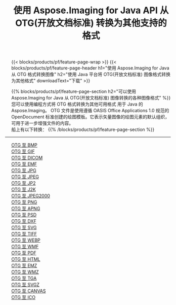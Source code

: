 ﻿---
title: 使用 Aspose.Imaging for Java API 从 OTG(开放文档标准) 转换为其他支持的格式 
weight: 3920
url: /zh-hans/java/conversion/from/otg 
lang: zh-hans
langdirlevel: 2
locales: zh-hans,ja,it,ru,de,es,fr,nl,id,lt,pl,pt,vi,tr,ko,zh-hant,ar,hi,th,sv,cs,uk,he
description: Aspose.Imaging 可以使用 Java 平台轻松地将 OTG(开放文档标准) 转换为其他格式
---

{{< blocks/products/pf/feature-page-wrap >}}
{{< blocks/products/pf/feature-page-header h1="使用 Aspose.Imaging for Java 从 OTG 格式转换图像" h2="使用 Java 平台将 OTG(开放文档标准) 图像格式转换为其他格式" downloadText="下载" >}}


{{% blocks/products/pf/feature-page-section  h2="可以使用 Aspose.Imaging for Java 从 OTG(开放文档标准) 图像转换的各种图像格式" %}}
您可以使用编程方式将 OTG 格式转换为其他可用格式
用于 Java 的 Aspose.Imaging。 OTG 文件是使用遵循 OASIS Office Applications 1.0 规范的 OpenDocument 标准创建的绘图模板。它表示矢量图像的绘图元素的默认组织，可用于进一步增强文件的内容。
<br/>
船上有以下转换：
{{% /blocks/products/pf/feature-page-section %}}
<div class="container-fluid productfamilypage bg-gray">
    <div class="convertypes bg-gray agp-content section">
        <div class="container">
		<hr style="margin-left:-20px;"/>
		<div class="row other-converters">
		    <div class='col-md-2 other-converter remove-lp remove-rp'><a href="/imaging/zh-hans/java/conversion/otg-to-bmp" >OTG 至 BMP</a></div><div class='col-md-2 other-converter remove-lp remove-rp'><a href="/imaging/zh-hans/java/conversion/otg-to-gif" >OTG 至 GIF</a></div><div class='col-md-2 other-converter remove-lp remove-rp'><a href="/imaging/zh-hans/java/conversion/otg-to-dicom" >OTG 至 DICOM</a></div><div class='col-md-2 other-converter remove-lp remove-rp'><a href="/imaging/zh-hans/java/conversion/otg-to-emf" >OTG 至 EMF</a></div><div class='col-md-2 other-converter remove-lp remove-rp'><a href="/imaging/zh-hans/java/conversion/otg-to-jpg" >OTG 至 JPG</a></div><div class='col-md-2 other-converter remove-lp remove-rp'><a href="/imaging/zh-hans/java/conversion/otg-to-jpeg" >OTG 至 JPEG</a></div><div class='col-md-2 other-converter remove-lp remove-rp'><a href="/imaging/zh-hans/java/conversion/otg-to-jp2" >OTG 至 JP2</a></div><div class='col-md-2 other-converter remove-lp remove-rp'><a href="/imaging/zh-hans/java/conversion/otg-to-j2k" >OTG 至 J2K</a></div><div class='col-md-2 other-converter remove-lp remove-rp'><a href="/imaging/zh-hans/java/conversion/otg-to-jpeg2000" >OTG 至 JPEG2000</a></div><div class='col-md-2 other-converter remove-lp remove-rp'><a href="/imaging/zh-hans/java/conversion/otg-to-png" >OTG 至 PNG</a></div><div class='col-md-2 other-converter remove-lp remove-rp'><a href="/imaging/zh-hans/java/conversion/otg-to-apng" >OTG 至 APNG</a></div><div class='col-md-2 other-converter remove-lp remove-rp'><a href="/imaging/zh-hans/java/conversion/otg-to-psd" >OTG 至 PSD</a></div><div class='col-md-2 other-converter remove-lp remove-rp'><a href="/imaging/zh-hans/java/conversion/otg-to-dxf" >OTG 至 DXF</a></div><div class='col-md-2 other-converter remove-lp remove-rp'><a href="/imaging/zh-hans/java/conversion/otg-to-svg" >OTG 至 SVG</a></div><div class='col-md-2 other-converter remove-lp remove-rp'><a href="/imaging/zh-hans/java/conversion/otg-to-tiff" >OTG 至 TIFF</a></div><div class='col-md-2 other-converter remove-lp remove-rp'><a href="/imaging/zh-hans/java/conversion/otg-to-webp" >OTG 至 WEBP</a></div><div class='col-md-2 other-converter remove-lp remove-rp'><a href="/imaging/zh-hans/java/conversion/otg-to-wmf" >OTG 至 WMF</a></div><div class='col-md-2 other-converter remove-lp remove-rp'><a href="/imaging/zh-hans/java/conversion/otg-to-pdf" >OTG 至 PDF</a></div><div class='col-md-2 other-converter remove-lp remove-rp'><a href="/imaging/zh-hans/java/conversion/otg-to-html" >OTG 至 HTML</a></div><div class='col-md-2 other-converter remove-lp remove-rp'><a href="/imaging/zh-hans/java/conversion/otg-to-emz" >OTG 至 EMZ</a></div><div class='col-md-2 other-converter remove-lp remove-rp'><a href="/imaging/zh-hans/java/conversion/otg-to-wmz" >OTG 至 WMZ</a></div><div class='col-md-2 other-converter remove-lp remove-rp'><a href="/imaging/zh-hans/java/conversion/otg-to-tga" >OTG 至 TGA</a></div><div class='col-md-2 other-converter remove-lp remove-rp'><a href="/imaging/zh-hans/java/conversion/otg-to-svgz" >OTG 至 SVGZ</a></div><div class='col-md-2 other-converter remove-lp remove-rp'><a href="/imaging/zh-hans/java/conversion/otg-to-canvas" >OTG 至 CANVAS</a></div><div class='col-md-2 other-converter remove-lp remove-rp'><a href="/imaging/zh-hans/java/conversion/otg-to-ico" >OTG 至 ICO</a></div>
                </div>
        </div>
    </div>
</div>
<br/>

